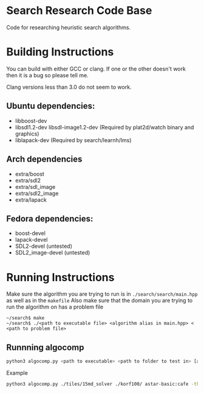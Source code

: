 # Search Research Code Base
Code for researching heuristic search algorithms.

# Building Instructions
You can build with either GCC or clang.  If one or the other doesn't
work then it is a bug so please tell me.

Clang versions less than 3.0 do not seem to work.

## Ubuntu dependencies:
* libboost-dev
* libsdl1.2-dev libsdl-image1.2-dev (Required by plat2d/watch binary and graphics)
* liblapack-dev (Required by search/learnh/lms)

## Arch dependencies
* extra/boost
* extra/sdl2
* extra/sdl_image
* extra/sdl2_image
* extra/lapack 

## Fedora dependencies:
* boost-devel
* lapack-devel
* SDL2-devel (untested)
* SDL2_image-devel (untested)

# Running Instructions
Make sure the algorithm you are trying to run is in `./search/search/main.hpp` as well as in the `makefile`
Also make sure that the domain you are trying to run the algorithm on has a problem file
```
~/search$ make
~/search$ ./<path to executable file> <algorithm alias in main.hpp> < <path to problem file>
```

## Runnning algocomp
```sh
python3 algocomp.py <path to executable> <path to folder to test in> [algo1 -args:algo2 -args...]
```
Example
```sh
python3 algocomp.py ./tiles/15md_solver ./korf100/ astar-basic:cafe -threads 2:kbfs -threads 4
```